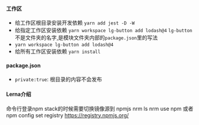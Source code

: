 #### 工作区
- 给工作区根目录安装开发依赖 `yarn add jest -D -W`
- 给指定工作区安装依赖 `yarn workspace lg-button add lodash@4` `lg-button`不是文件夹的名字,是模块文件夹内部的`package.json`里的写法
- `yarn workspace lg-button add lodash@4`
- 给所有工作区安装依赖 `yarn install`

#### package.json
- `private:true`: 根目录的内容不会发布

#### Lerna介绍
命令行登录npm stack的时候需要切换镜像源到 npmjs
nrm ls
nrm use npm 或者 npm config set registry https://registry.npmjs.org/